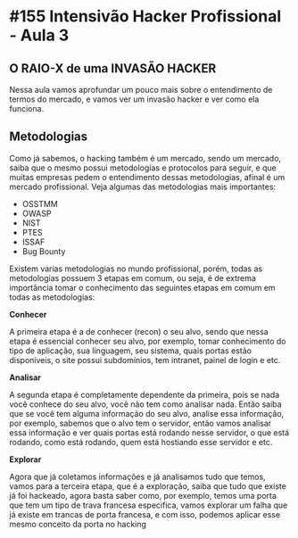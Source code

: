 # #155 Intensivão Hacker Profissional - Aula 3

## O RAIO-X de uma INVASÃO HACKER

Nessa aula vamos aprofundar um pouco mais sobre o entendimento de termos do mercado, e vamos ver um invasão hacker e ver como ela funciona.

## Metodologias

Como já sabemos, o hacking também é um mercado, sendo um mercado, saiba que o mesmo possui metodologias e protocolos para seguir, e que muitas empresas pedem o entendimento dessas metodologias, afinal é um mercado profissional. Veja algumas das metodologias mais importantes:

- OSSTMM
- OWASP
- NIST
- PTES
- ISSAF
- Bug Bounty

Existem varias metodologias no mundo profissional, porém, todas as metodologias possuem 3 etapas em comum, ou seja, é de extrema importância tomar o conhecimento das seguintes etapas em comum em todas as metodologias:

**Conhecer**

A primeira etapa é a de conhecer (recon) o seu alvo, sendo que nessa etapa é essencial conhecer seu alvo, por exemplo, tomar conhecimento do tipo de aplicação, sua linguagem, seu sistema, quais portas estão disponíveis, o site possui subdomínios, tem intranet, painel de login e etc.

**Analisar**

A segunda etapa é completamente dependente da primeira, pois se nada você conhece do seu alvo, você não tem como analisar nada. Então saiba que se você tem alguma informação do seu alvo, analise essa informação, por exemplo, sabemos que o alvo tem o servidor, então vamos analisar essa informação e ver quais portas está rodando nesse servidor, o que está rodando, como está rodando, quem está hostiando esse servidor e etc.

**Explorar**

Agora que já coletamos informações e já analisamos tudo que temos, vamos para a terceira etapa, que é a exploração, saiba que tudo que existe já foi hackeado, agora basta saber como, por exemplo, temos uma porta que tem um tipo de trava francesa especifica, vamos explorar um falha que já existe em trancas de porta francesa, e com isso, podemos aplicar esse mesmo conceito da porta no hacking